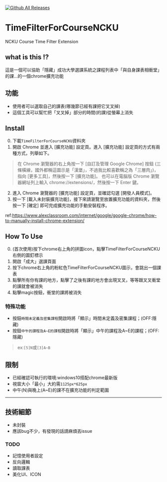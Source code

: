 [![Github All Releases](https://img.shields.io/github/downloads/andythebreaker/TimeFilterForCourseNCKU/total.svg)]()

# TimeFilterForCourseNCKU
NCKU Course Time Filter Extension
## what is this !?
這是一個可以協助「隱藏」成功大學選課系統之課程列表中「與自身課表相衝堂」的課...的一個chrome擴充功能
## 功能
- 使用者可以選取自己的課表(哪幾節已經有課把它叉叉掉)
- 這個工具可以幫忙把「叉叉掉」部分的時間(的課)從螢幕上消失
## Install
0. 下載```TimeFilterForCourseNCKU```資料夾
1. 開啟 Chrome 並進入 [擴充功能] 設定頁。進入 [擴充功能] 設定頁的方式有兩種方式，列舉如下。
> 在 Chrome 瀏覽器的右上角按一下 [自訂及管理 Google Chrome] 按鈕 (三條橫線，國外都稱這圖示是「漢堡」，不過我比較喜歡稱之為「三層肉」)，指向 [更多工具]，然後按一下 [擴充功能]。
> 也可以在電腦版 Chrome 瀏覽器網址列上輸入 chrome://extensions/，然後按一下 Enter 鍵。
2. 進入 Chrome 瀏覽器的 [擴充功能] 設定頁，並確認勾選 [開發人員模式]。
3. 按一下 [載入未封裝擴充功能]，接下來請瀏覽至放置擴充功能的資料夾，然後按一下 [確定] 即可完成擴充功能的手動安裝程序。

ref:https://www.alexclassroom.com/internet/google/google-chrome/how-to-manually-install-chrome-extension/

## How To Use
0. (首次使用)按下chrome右上角的拼圖icon，點擊TimeFilterForCourseNCKU右側的圖釘標示
1. 開啟「成大」選課頁面
2. 按下chrome右上角的粉紅色TimeFilterForCourseNCKU圖示，會跳出一個課表
3. 點擊所有你有課的地方，點擊了之後有課的地方會出現叉叉，等等跟叉叉衝堂的課就會被消失
4. 點擊magic按鈕，衝堂的課將被消失

### 特殊功能
- 按鈕```時間未定義及密集課程```開啟時將「顯示」時間未定義及密集課程；(OFF:隱藏)
- 按鈕```中午的課程及A~E的課程```開啟時將「顯示」中午的課程及A~E的課程；(OFF:隱藏)
> ex:```[5]N```或```[3]A~B```

## 限制
- 已經確認可執行的環境:windows10搭配chrome最新版
- 視窗大小「最小」大約需```1125px*625px```
- 中午(N)與晚上(A~E)的課不在擴充功能的判定範圍
---
## 技術細節
- 未封裝
- 應該bug不少，有發現的話請麻煩丟issue

### TODO
- 記憶使用者設定
- 反向邏輯
- 讀取課表
- 美化UI、ICON
